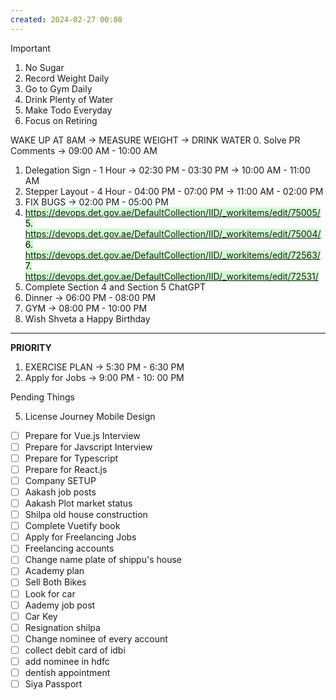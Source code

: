 ```yaml
---
created: 2024-02-27 00:08
---
```


> [!important]
>
> 1. No Sugar
> 2. Record Weight Daily
> 3. Go to Gym Daily
> 4. Drink Plenty of Water
> 5. Make Todo Everyday
> 6. Focus on Retiring

WAKE UP AT 8AM -> MEASURE WEIGHT -> DRINK WATER
0. Solve PR Comments -> 09:00 AM - 10:00 AM
1. Delegation Sign - 1 Hour -> 02:30 PM - 03:30 PM -> 10:00 AM - 11:00 AM
2. Stepper Layout - 4 Hour - 04:00 PM - 07:00 PM -> 11:00 AM - 02:00 PM
3. FIX BUGS -> 02:00 PM - 05:00 PM
4. <mark style="background: #BBFABBA6;">https://devops.det.gov.ae/DefaultCollection/IID/_workitems/edit/75005/ </mark>
<mark style="background: #BBFABBA6;">5. https://devops.det.gov.ae/DefaultCollection/IID/_workitems/edit/75004/</mark>
<mark style="background: #BBFABBA6;">6. https://devops.det.gov.ae/DefaultCollection/IID/_workitems/edit/72563/</mark>
<mark style="background: #BBFABBA6;">7. https://devops.det.gov.ae/DefaultCollection/IID/_workitems/edit/72531/</mark>
8. Complete Section 4 and Section 5 ChatGPT
9. Dinner -> 06:00 PM - 08:00 PM 
10. GYM -> 08:00 PM - 10:00 PM
11. Wish Shveta a Happy Birthday

****


**PRIORITY**

1. EXERCISE PLAN -> 5:30 PM - 6:30 PM
2. Apply for Jobs -> 9:00 PM - 10: 00 PM

Pending Things

5. License Journey Mobile Design
- [ ] Prepare for Vue.js Interview
- [ ] Prepare for Javscript Interview
- [ ] Prepare for Typescript
- [ ] Prepare for React.js
- [ ] Company SETUP
- [ ] Aakash job posts
- [ ] Aakash Plot market status
- [ ] Shilpa old house construction
- [ ] Complete Vuetify book
- [ ] Apply for Freelancing Jobs
- [ ] Freelancing accounts
- [ ] Change name plate of shippu's house 
- [ ] Academy plan 
- [ ] Sell Both Bikes
- [ ] Look for car
- [ ] Aademy job post
- [ ] Car Key 
- [ ] Resignation shilpa
- [ ] Change nominee of every account
- [ ] collect debit card of idbi
- [ ] add nominee in hdfc 
- [ ] dentish appointment
- [ ] Siya Passport